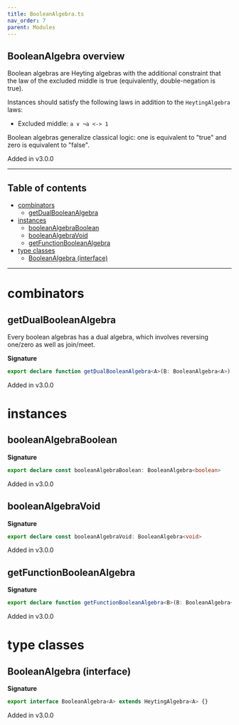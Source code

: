 ```yaml
---
title: BooleanAlgebra.ts
nav_order: 7
parent: Modules
---
```


## BooleanAlgebra overview

Boolean algebras are Heyting algebras with the additional constraint that the law of the excluded middle is true
(equivalently, double-negation is true).

Instances should satisfy the following laws in addition to the `HeytingAlgebra` laws:

- Excluded middle: `a ∨ ¬a <-> 1`

Boolean algebras generalize classical logic: one is equivalent to "true" and zero is equivalent to "false".

Added in v3.0.0

---

<h2 class="text-delta">Table of contents</h2>

- [combinators](#combinators)
  - [getDualBooleanAlgebra](#getdualbooleanalgebra)
- [instances](#instances)
  - [booleanAlgebraBoolean](#booleanalgebraboolean)
  - [booleanAlgebraVoid](#booleanalgebravoid)
  - [getFunctionBooleanAlgebra](#getfunctionbooleanalgebra)
- [type classes](#type-classes)
  - [BooleanAlgebra (interface)](#booleanalgebra-interface)

---

# combinators

## getDualBooleanAlgebra

Every boolean algebras has a dual algebra, which involves reversing one/zero as well as join/meet.

**Signature**

```ts
export declare function getDualBooleanAlgebra<A>(B: BooleanAlgebra<A>): BooleanAlgebra<A>
```

Added in v3.0.0

# instances

## booleanAlgebraBoolean

**Signature**

```ts
export declare const booleanAlgebraBoolean: BooleanAlgebra<boolean>
```

Added in v3.0.0

## booleanAlgebraVoid

**Signature**

```ts
export declare const booleanAlgebraVoid: BooleanAlgebra<void>
```

Added in v3.0.0

## getFunctionBooleanAlgebra

**Signature**

```ts
export declare function getFunctionBooleanAlgebra<B>(B: BooleanAlgebra<B>): <A = never>() => BooleanAlgebra<(a: A) => B>
```

Added in v3.0.0

# type classes

## BooleanAlgebra (interface)

**Signature**

```ts
export interface BooleanAlgebra<A> extends HeytingAlgebra<A> {}
```

Added in v3.0.0
